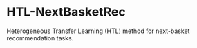 # HTL-NextBasketRec
Heterogeneous Transfer Learning (HTL) method for next-basket recommendation tasks.